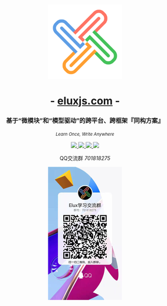 <div align="center">
  <img src="docs/.vuepress/public/images/logo-icon-rotate.svg" alt="elux" width="200" />
  <h1>
    - <a href="https://eluxjs.com">eluxjs.com</a> -
  </h1>
  <h3>基于“微模块”和“模型驱动”的跨平台、跨框架『同构方案』</h3>
  <p>
    <small><em>Learn Once, Write Anywhere</em></small>
  </p>
  <a href="https://www.npmjs.com/package/@elux/cli">
    <img src="https://img.shields.io/node/v/@elux/cli.svg?style=flat-square" />
  </a>
  <a href="https://www.npmjs.com/package/@elux/core">
    <img src="https://img.shields.io/npm/v/@elux/core.svg?style=flat-square" />
  </a>
  <a href="https://www.npmjs.com/package/@elux/core">
    <img src="https://img.shields.io/npm/l/@elux/core.svg?style=flat-square" />
  </a>
  <a href="https://www.npmjs.com/package/@elux/core">
    <img src="https://img.shields.io/npm/dt/@elux/core.svg?style=flat-square" />
  </a>
  <p></p>
  <p>QQ交流群 <em>701818275</em></p>
  <p><img src="docs/.vuepress/public/images/qq.jpg" alt="elux" width="200" /></p>
</div>
